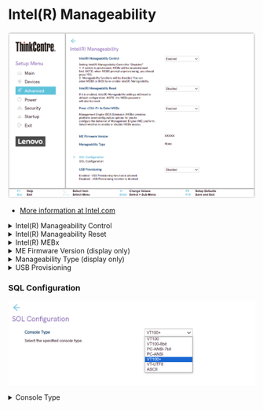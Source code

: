 # Intel(R) Manageability #

![](./img/tc_intel_r_manageability.png)

 - [More information at Intel.com](https://software.intel.com/sites/manageability/AMT_Implementation_and_Reference_Guide/default.htm)

<details><summary>Intel(R) Manageability Control</summary>

Options:

1. **Enabled** - Default.
2. Disabled.

Setting Intel(R) Manageability Control to "Disabled":

1. If system is provisioned, MEBx will be unprovisioned first.

  !!! info ""
   When MEBX prompt unprovisioning, you should press YES.

2. Manageability functions will be disabled
You can enter BIOS to re-enable Intel(R) Manageability.

  !!! info ""
   When changing the setting from “Enabled” to “Disabled”, after saving and exiting SETUP, need to unplug the AC power cord and plug it in again.

</details>

<details><summary>Intel(R) Manageability Reset</summary>

Return Intel(R) Manageability settings to default configuration.

Options:

1. **Enabled** - Default.
2. Disabled.

!!! info ""
    the MEBx password will also be reset.


</details>

<details><summary>Intel(R) MEBx </summary>

Press `Enter` to enter Intel (R) MEBx (Management Engine BIOS Extension).

 - [More information at Intel.com](https://www.intel.com/content/www/us/en/support/articles/000020917/software/manageability-products.html)

</details>


<details><summary>ME Firmware Version (display only)</summary>

Displays the firmware version.

</details>

<details><summary>Manageability Type (display only)</summary>

Displays the manageability type.

</details>

<details><summary>USB Provisioning</summary>

Options:

1.  **Enabled** - Default.
2.  Disabled - disables USB provisioning.

| WMI Setting name | Values | Locked by SVP |
|:---|:---|:---|
| USBProvisioning | Disabled, Enabled | yes |


</details>

### SQL Configuration ###

![](./img/tc_sql_configuration.png)

<details><summary>Console Type</summary>

Options:
1. VT100.
1. VT100-8bit.
1. PC-ANSI-7bit.
1. PC-ANSI.
1. **VT100+** - Default.
1. VT-UTF8.
1. ANSCII.

</details>